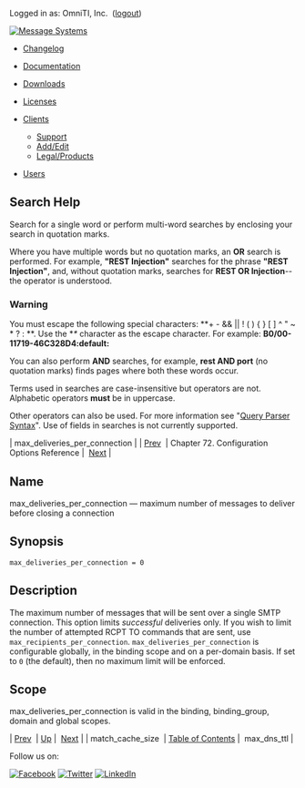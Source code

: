 Logged in as: OmniTI, Inc.  ([logout](https://support.messagesystems.com/logout.php))

[![Message Systems](https://support.messagesystems.com/images/ms-white205.png)](https://support.messagesystems.com/start.php) 

*   [Changelog](https://support.messagesystems.com/start.php?show=changelog)
*   [Documentation](https://support.messagesystems.com/docs/)
*   [Downloads](https://support.messagesystems.com/start.php)

*   [Licenses](https://support.messagesystems.com/license_summary.php)
*   <a href="">Clients</a>
    *   [Support](https://support.messagesystems.com/cs.php)
    *   [Add/Edit](https://support.messagesystems.com/edit_client.php)
    *   [Legal/Products](https://support.messagesystems.com/edit_products.php)
*   [Users](https://support.messagesystems.com/edit_customer.php)

## Search Help

Search for a single word or perform multi-word searches by enclosing your search in quotation marks.

Where you have multiple words but no quotation marks, an **OR** search is performed. For example, **"REST Injection"** searches for the phrase **"REST Injection"**, and, without quotation marks, searches for **REST OR Injection**--the operator is understood.

### Warning

You must escape the following special characters: **+ - && || ! ( ) { } [ ] ^ " ~ * ? : \**. Use the **\** character as the escape character. For example: **B0/00-11719-46C328D4\:default\:**

You can also perform **AND** searches, for example, **rest AND port** (no quotation marks) finds pages where both these words occur.

Terms used in searches are case-insensitive but operators are not. Alphabetic operators **must** be in uppercase.

Other operators can also be used. For more information see "[Query Parser Syntax](https://lucene.apache.org/core/old_versioned_docs/versions/3_0_0/queryparsersyntax.html)". Use of fields in searches is not currently supported.

| max_deliveries_per_connection |
| [Prev](conf.ref.match_cache_size.php)  | Chapter 72. Configuration Options Reference |  [Next](conf.ref.max_dns_ttl.php) |

<a name="conf.ref.max_deliveries_per_connection"></a>
## Name

max_deliveries_per_connection — maximum number of messages to deliver before closing a connection

## Synopsis

`max_deliveries_per_connection = 0`

<a name="idp25287152"></a>
## Description

The maximum number of messages that will be sent over a single SMTP connection. This option limits *successful* deliveries only. If you wish to limit the number of attempted RCPT TO commands that are sent, use `max_recipients_per_connection`. `max_deliveries_per_connection` is configurable globally, in the binding scope and on a per-domain basis. If set to `0` (the default), then no maximum limit will be enforced.

<a name="idp25291088"></a>
## Scope

max_deliveries_per_connection is valid in the binding, binding_group, domain and global scopes.

| [Prev](conf.ref.match_cache_size.php)  | [Up](config.options.ref.php) |  [Next](conf.ref.max_dns_ttl.php) |
| match_cache_size  | [Table of Contents](index.php) |  max_dns_ttl |

Follow us on:

[![Facebook](https://support.messagesystems.com/images/icon-facebook.png)](http://www.facebook.com/messagesystems) [![Twitter](https://support.messagesystems.com/images/icon-twitter.png)](http://twitter.com/#!/MessageSystems) [![LinkedIn](https://support.messagesystems.com/images/icon-linkedin.png)](http://www.linkedin.com/company/message-systems)